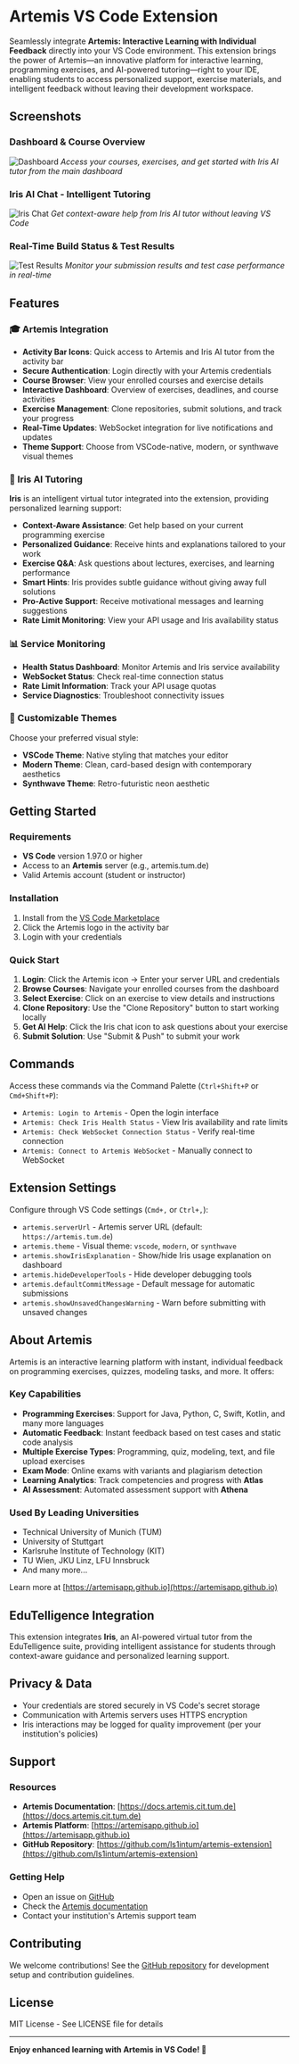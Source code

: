 # Artemis VS Code Extension

Seamlessly integrate **Artemis: Interactive Learning with Individual Feedback** directly into your VS Code environment. This extension brings the power of Artemis—an innovative platform for interactive learning, programming exercises, and AI-powered tutoring—right to your IDE, enabling students to access personalized support, exercise materials, and intelligent feedback without leaving their development workspace.

## Screenshots

### Dashboard & Course Overview
![Dashboard](https://raw.githubusercontent.com/ls1intum/artemis-extension/main/iris-thaumantias/media/screenshots/dashboard.png)
*Access your courses, exercises, and get started with Iris AI tutor from the main dashboard*

### Iris AI Chat - Intelligent Tutoring
![Iris Chat](https://raw.githubusercontent.com/ls1intum/artemis-extension/main/iris-thaumantias/media/screenshots/iris-chat.png)
*Get context-aware help from Iris AI tutor without leaving VS Code*

### Real-Time Build Status & Test Results
![Test Results](https://raw.githubusercontent.com/ls1intum/artemis-extension/main/iris-thaumantias/media/screenshots/test-results.png)
*Monitor your submission results and test case performance in real-time*


## Features

### 🎓 Artemis Integration

- **Activity Bar Icons**: Quick access to Artemis and Iris AI tutor from the activity bar
- **Secure Authentication**: Login directly with your Artemis credentials
- **Course Browser**: View your enrolled courses and exercise details
- **Interactive Dashboard**: Overview of exercises, deadlines, and course activities
- **Exercise Management**: Clone repositories, submit solutions, and track your progress
- **Real-Time Updates**: WebSocket integration for live notifications and updates
- **Theme Support**: Choose from VSCode-native, modern, or synthwave visual themes

### 🤖 Iris AI Tutoring

**Iris** is an intelligent virtual tutor integrated into the extension, providing personalized learning support:

- **Context-Aware Assistance**: Get help based on your current programming exercise
- **Personalized Guidance**: Receive hints and explanations tailored to your work
- **Exercise Q&A**: Ask questions about lectures, exercises, and learning performance
- **Smart Hints**: Iris provides subtle guidance without giving away full solutions
- **Pro-Active Support**: Receive motivational messages and learning suggestions
- **Rate Limit Monitoring**: View your API usage and Iris availability status

### 📊 Service Monitoring

- **Health Status Dashboard**: Monitor Artemis and Iris service availability
- **WebSocket Status**: Check real-time connection status
- **Rate Limit Information**: Track your API usage quotas
- **Service Diagnostics**: Troubleshoot connectivity issues

### 🎨 Customizable Themes

Choose your preferred visual style:
- **VSCode Theme**: Native styling that matches your editor
- **Modern Theme**: Clean, card-based design with contemporary aesthetics
- **Synthwave Theme**: Retro-futuristic neon aesthetic

## Getting Started

### Requirements

- **VS Code** version 1.97.0 or higher
- Access to an **Artemis** server (e.g., artemis.tum.de)
- Valid Artemis account (student or instructor)

### Installation

1. Install from the [VS Code Marketplace](https://marketplace.visualstudio.com/)
2. Click the Artemis logo in the activity bar
3. Login with your credentials

### Quick Start

1. **Login**: Click the Artemis icon → Enter your server URL and credentials
2. **Browse Courses**: Navigate your enrolled courses from the dashboard
3. **Select Exercise**: Click on an exercise to view details and instructions
4. **Clone Repository**: Use the "Clone Repository" button to start working locally
5. **Get AI Help**: Click the Iris chat icon to ask questions about your exercise
6. **Submit Solution**: Use "Submit & Push" to submit your work

## Commands

Access these commands via the Command Palette (`Ctrl+Shift+P` or `Cmd+Shift+P`):

- `Artemis: Login to Artemis` - Open the login interface
- `Artemis: Check Iris Health Status` - View Iris availability and rate limits
- `Artemis: Check WebSocket Connection Status` - Verify real-time connection
- `Artemis: Connect to Artemis WebSocket` - Manually connect to WebSocket

## Extension Settings

Configure through VS Code settings (`Cmd+,` or `Ctrl+,`):

- `artemis.serverUrl` - Artemis server URL (default: `https://artemis.tum.de`)
- `artemis.theme` - Visual theme: `vscode`, `modern`, or `synthwave`
- `artemis.showIrisExplanation` - Show/hide Iris usage explanation on dashboard
- `artemis.hideDeveloperTools` - Hide developer debugging tools
- `artemis.defaultCommitMessage` - Default message for automatic submissions
- `artemis.showUnsavedChangesWarning` - Warn before submitting with unsaved changes

## About Artemis

Artemis is an interactive learning platform with instant, individual feedback on programming exercises, quizzes, modeling tasks, and more. It offers:

### Key Capabilities

- **Programming Exercises**: Support for Java, Python, C, Swift, Kotlin, and many more languages
- **Automatic Feedback**: Instant feedback based on test cases and static code analysis
- **Multiple Exercise Types**: Programming, quiz, modeling, text, and file upload exercises
- **Exam Mode**: Online exams with variants and plagiarism detection
- **Learning Analytics**: Track competencies and progress with **Atlas**
- **AI Assessment**: Automated assessment support with **Athena**

### Used By Leading Universities

- Technical University of Munich (TUM)
- University of Stuttgart
- Karlsruhe Institute of Technology (KIT)
- TU Wien, JKU Linz, LFU Innsbruck
- And many more...

Learn more at [https://artemisapp.github.io](https://artemisapp.github.io)

## EduTelligence Integration

This extension integrates **Iris**, an AI-powered virtual tutor from the EduTelligence suite, providing intelligent assistance for students through context-aware guidance and personalized learning support.

## Privacy & Data

- Your credentials are stored securely in VS Code's secret storage
- Communication with Artemis servers uses HTTPS encryption
- Iris interactions may be logged for quality improvement (per your institution's policies)

## Support

### Resources

- **Artemis Documentation**: [https://docs.artemis.cit.tum.de](https://docs.artemis.cit.tum.de)
- **Artemis Platform**: [https://artemisapp.github.io](https://artemisapp.github.io)
- **GitHub Repository**: [https://github.com/ls1intum/artemis-extension](https://github.com/ls1intum/artemis-extension)

### Getting Help

- Open an issue on [GitHub](https://github.com/ls1intum/artemis-extension/issues)
- Check the [Artemis documentation](https://docs.artemis.cit.tum.de)
- Contact your institution's Artemis support team

## Contributing

We welcome contributions! See the [GitHub repository](https://github.com/ls1intum/artemis-extension) for development setup and contribution guidelines.

## License

MIT License - See LICENSE file for details

---

**Enjoy enhanced learning with Artemis in VS Code! 🚀**
